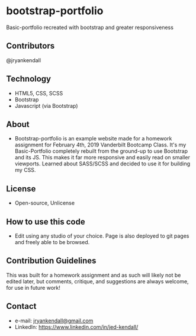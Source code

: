 # bootstrap-portfolio
Basic-portfolio recreated with bootstrap and greater responsiveness

## Contributors
@jryankendall

## Technology
- HTML5, CSS, SCSS
- Bootstrap
- Javascript (via Bootstrap)

## About
- Bootstrap-portfolio is an example website made for a homework assignment for February 4th, 2019 Vanderbilt Bootcamp Class. It's my Basic-Portfolio completely rebuilt from the ground-up to use Bootstrap and its JS. This makes it far more responsive and easily read on smaller viewports. Learned about SASS/SCSS and decided to use it for building my CSS.

## License
- Open-source, Unlicense

## How to use this code
- Edit using any studio of your choice. Page is also deployed to git pages and freely able to be browsed.

## Contribution Guidelines
  This was built for a homework assignment and as such will likely not be edited later, but comments, critique, and suggestions are always welcome, for use in future work!
  
## Contact

- e-mail: jryankendall@gmail.com
- LinkedIn: https://www.linkedin.com/in/jed-kendall/
